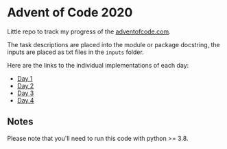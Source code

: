 # Advent of Code 2020

Little repo to track my progress of the [adventofcode.com](https://adventofcode.com).

The task descriptions are placed into the module or package docstring, the inputs are placed
as txt files in the `inputs` folder.

Here are the links to the individual implementations of each day:

* [Day 1](day1.py)
* [Day 2](day2.py)
* [Day 3](day3.py)
* [Day 4](day4.py)

## Notes

Please note that you'll need to run this code with python >= 3.8.